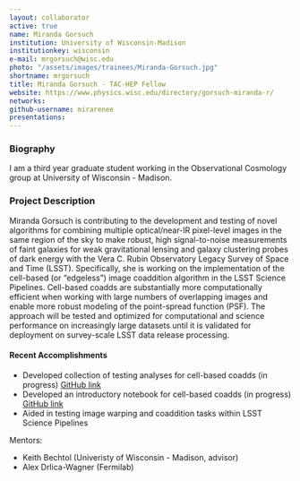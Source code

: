 ```yaml
---
layout: collaborator
active: true
name: Miranda Gorsuch
institution: University of Wisconsin-Madison
institutionkey: wisconsin
e-mail: mrgorsuch@wisc.edu
photo: "/assets/images/trainees/Miranda-Gorsuch.jpg"
shortname: mrgorsuch
title: Miranda Gorsuch - TAC-HEP Fellow
website: https://www.physics.wisc.edu/directory/gorsuch-miranda-r/
networks:
github-username: mirarenee
presentations:
---
```


### Biography

I am a third year graduate student working in the Observational Cosmology group at University of Wisconsin - Madison.

### Project Description

Miranda Gorsuch is contributing to the development and testing of novel algorithms for combining multiple optical/near-IR pixel-level images in the same region of the sky to make robust, high signal-to-noise measurements of faint galaxies for weak gravitational lensing and galaxy clustering probes of dark energy with the Vera C. Rubin Observatory Legacy Survey of Space and Time (LSST). Specifically, she is working on the implementation of the cell-based (or “edgeless”) image coaddition algorithm in the LSST Science Pipelines. Cell-based coadds are substantially more computationally efficient when working with large numbers of overlapping images and enable more robust modeling of the point-spread function (PSF). The approach will be tested and optimized for computational and science performance on increasingly large datasets until it is validated for deployment on survey-scale LSST data release processing.

#### Recent Accomplishments
- Developed collection of testing analyses for cell-based coadds (in progress) [GitHub link](https://github.com/mirarenee/notebooks/blob/main/cell_coadds/cell_coadd_sandbox.ipynb)
- Developed an introductory notebook for cell-based coadds (in progress) [GitHub link](https://github.com/mirarenee/notebooks/blob/main/cell_coadds/cell_coadd_intros.ipynb)
- Aided in testing image warping and coaddition tasks within LSST Science Pipelines

Mentors:
- Keith Bechtol (Univeristy of Wisconsin - Madison, advisor)
- Alex Drlica-Wagner (Fermilab)
